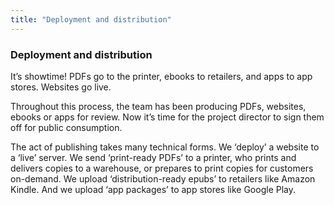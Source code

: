 ```yaml
---
title: "Deployment and distribution"
---
```


### Deployment and distribution

It’s showtime! PDFs go to the printer, ebooks to retailers, and apps to app stores. Websites go live.

Throughout this process, the team has been producing PDFs, websites, ebooks or apps for review. Now it’s time for the project director to sign them off for public consumption.

The act of publishing takes many technical forms. We ‘deploy’ a website to a ‘live’ server. We send ‘print-ready PDFs’ to a printer, who prints and delivers copies to a warehouse, or prepares to print copies for customers on-demand.  We upload ‘distribution-ready epubs’ to retailers like Amazon Kindle. And we upload ‘app packages’ to app stores like Google Play.
